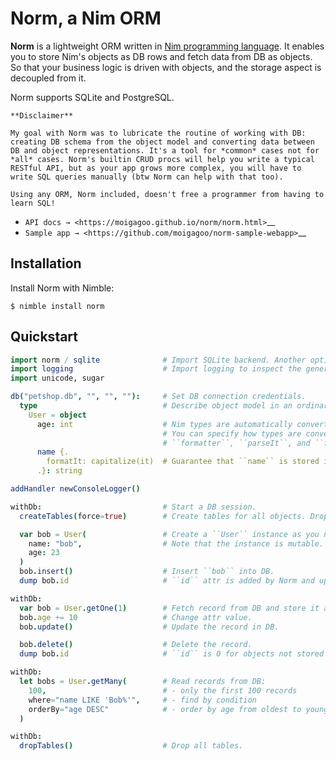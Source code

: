 # Norm, a Nim ORM

**Norm** is a lightweight ORM written in [Nim programming language](https://nim-lang.org). It enables you to store Nim's objects as DB rows and fetch data from DB as objects. So that your business logic is driven with objects, and the storage aspect is decoupled from it.

Norm supports SQLite and PostgreSQL.

    **Disclaimer**

    My goal with Norm was to lubricate the routine of working with DB: creating DB schema from the object model and converting data between DB and object representations. It's a tool for *common* cases not for *all* cases. Norm's builtin CRUD procs will help you write a typical RESTful API, but as your app grows more complex, you will have to write SQL queries manually (btw Norm can help with that too).

    Using any ORM, Norm included, doesn't free a programmer from having to learn SQL!

- `API docs → <https://moigagoo.github.io/norm/norm.html>`__
- `Sample app → <https://github.com/moigagoo/norm-sample-webapp>`__


## Installation

Install Norm with Nimble:

```shell
$ nimble install norm
```


## Quickstart

```nim
import norm / sqlite              # Import SQLite backend. Another option is ``norm / postgres``.
import logging                    # Import logging to inspect the generated SQL statements.
import unicode, sugar

db("petshop.db", "", "", ""):     # Set DB connection credentials.
  type                            # Describe object model in an ordinary type section.
    User = object
      age: int                    # Nim types are automatically converted into SQL types and back.
                                  # You can specify how types are converted using ``parser``,
                                  # ``formatter``, ``parseIt``, and ``formatIt`` pragmas.
      name {.
        formatIt: capitalize(it)  # Guarantee that ``name`` is stored in DB capitalized.
      .}: string

addHandler newConsoleLogger()

withDb:                           # Start a DB session.
  createTables(force=true)        # Create tables for all objects. Drop tables if they exist.

  var bob = User(                 # Create a ``User`` instance as you normally would.
    name: "bob",                  # Note that the instance is mutable. This is mandatory!
    age: 23
  )
  bob.insert()                    # Insert ``bob`` into DB.
  dump bob.id                     # ``id`` attr is added by Norm and updated on insertion.

withDb:
  var bob = User.getOne(1)        # Fetch record from DB and store it as ``User`` instance.
  bob.age += 10                   # Change attr value.
  bob.update()                    # Update the record in DB.

  bob.delete()                    # Delete the record.
  dump bob.id                     # ``id`` is 0 for objects not stored in DB.

withDb:
  let bobs = User.getMany(        # Read records from DB:
    100,                          # - only the first 100 records
    where="name LIKE 'Bob%'",     # - find by condition
    orderBy="age DESC"            # - order by age from oldest to youngest
  )

withDb:
  dropTables()                    # Drop all tables.
```

